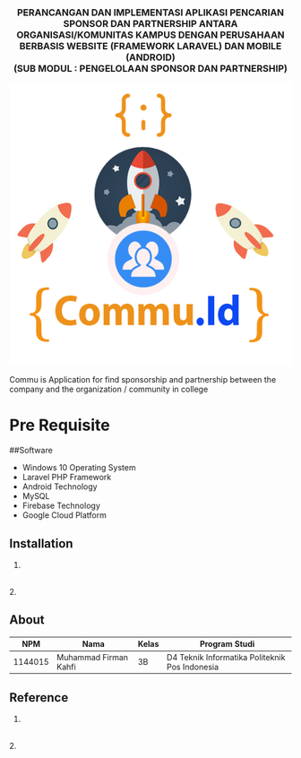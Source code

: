 <h3 align="center"> PERANCANGAN DAN IMPLEMENTASI APLIKASI PENCARIAN SPONSOR DAN PARTNERSHIP ANTARA ORGANISASI/KOMUNITAS KAMPUS DENGAN PERUSAHAAN BERBASIS WEBSITE (FRAMEWORK LARAVEL) DAN MOBILE (ANDROID)
<br> (SUB MODUL : PENGELOLAAN SPONSOR DAN PARTNERSHIP) </h3>

<p align="center">
  <img src="./img/laporan/logo-commu.png">
</p>
Commu is Application for find sponsorship and partnership  between the company and the organization / community in college

# Pre Requisite
##Software
* Windows 10 Operating System
* Laravel PHP Framework
* Android Technology
* MySQL
* Firebase Technology
* Google Cloud Platform


## Installation
1.
<br>
2.

## About

NPM| Nama| Kelas | Program Studi
------------ | ------------- | ------------- | -------------
1144015| Muhammad Firman Kahfi| 3B| D4 Teknik Informatika Politeknik Pos Indonesia

## Reference
1.
<br>
2.
